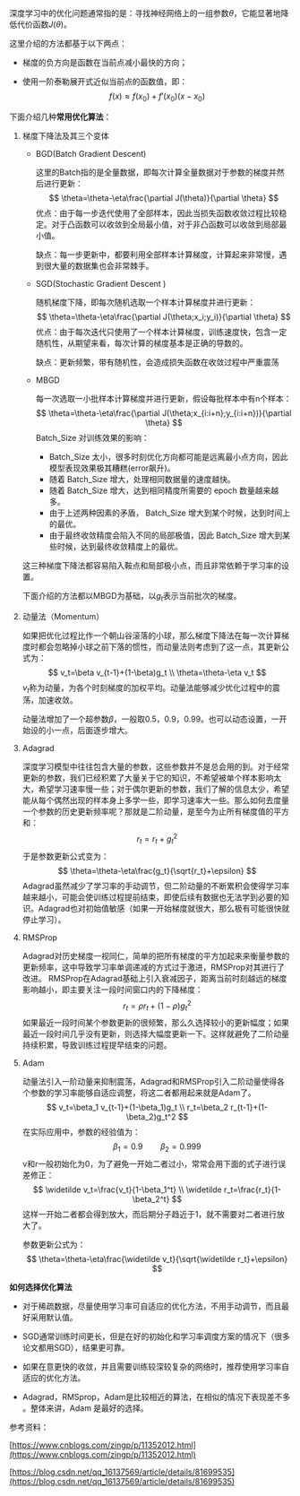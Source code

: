 深度学习中的优化问题通常指的是：寻找神经网络上的一组参数$\theta$，它能显著地降低代价函数$J(\theta)$。

这里介绍的方法都基于以下两点：

- 梯度的负方向是函数在当前点减小最快的方向；

- 使用一阶泰勒展开式近似当前点的函数值，即：
  $$
  f(x)\approx f(x_0)+f'(x_0)(x-x_0)
  $$

下面介绍几种**常用优化算法**：

1. 梯度下降法及其三个变体

   - BGD(Batch Gradient Descent)

     这里的Batch指的是全量数据，即每次计算全量数据对于参数的梯度并然后进行更新：
     $$
     \theta=\theta-\eta\frac{\partial J(\theta)}{\partial \theta}
     $$
     优点：由于每一步迭代使用了全部样本，因此当损失函数收敛过程比较稳定。对于凸函数可以收敛到全局最小值，对于非凸函数可以收敛到局部最小值。

     缺点：每一步更新中，都要利用全部样本计算梯度，计算起来非常慢，遇到很大量的数据集也会非常棘手。

   - SGD(Stochastic Gradient Descent )

     随机梯度下降，即每次随机选取一个样本计算梯度并进行更新：
     $$
     \theta=\theta-\eta\frac{\partial J(\theta;x_i;y_i)}{\partial \theta}
     $$
     优点：由于每次迭代只使用了一个样本计算梯度，训练速度快，包含一定随机性，从期望来看，每次计算的梯度基本是正确的导数的。

     缺点：更新频繁，带有随机性，会造成损失函数在收敛过程中严重震荡

   - MBGD

     每一次选取一小批样本计算梯度并进行更新，假设每批样本中有n个样本：
     $$
     \theta=\theta-\eta\frac{\partial J(\theta;x_{i:i+n};y_{i:i+n})}{\partial \theta}
     $$
     Batch_Size 对训练效果的影响：

     - Batch_Size 太小，很多时刻优化方向都可能是远离最小点方向，因此模型表现效果极其糟糕(error飙升)。
     - 随着 Batch_Size 增大，处理相同数据量的速度越快。
     - 随着 Batch_Size 增大，达到相同精度所需要的 epoch 数量越来越多。
     - 由于上述两种因素的矛盾， Batch_Size 增大到某个时候，达到时间上的最优。
     - 由于最终收敛精度会陷入不同的局部极值，因此 Batch_Size 增大到某些时候，达到最终收敛精度上的最优。

   这三种梯度下降法都容易陷入鞍点和局部极小点，而且非常依赖于学习率的设置。

   下面介绍的方法都以MBGD为基础，以$g_t$表示当前批次的梯度。

2. 动量法（Momentum）

   如果把优化过程比作一个朝山谷滚落的小球，那么梯度下降法在每一次计算梯度时都会忽略掉小球之前下落的惯性，而动量法则考虑到了这一点，其更新公式为：
   $$
   v_t=\beta v_{t-1}+(1-\beta)g_t
   \\
   \theta=\theta-\eta v_t
   $$
   $v_t$称为动量，为各个时刻梯度的加权平均。动量法能够减少优化过程中的震荡，加速收敛。

   动量法增加了一个超参数$\beta$，一般取0.5，0.9，0.99。也可以动态设置，一开始设的小一点，后面逐步增大。

3. Adagrad

   深度学习模型中往往包含大量的参数，这些参数并不是总会用的到。对于经常更新的参数，我们已经积累了大量关于它的知识，不希望被单个样本影响太大，希望学习速率慢一些；对于偶尔更新的参数，我们了解的信息太少，希望能从每个偶然出现的样本身上多学一些，即学习速率大一些。那么如何去度量一个参数的历史更新频率呢？那就是二阶动量，是至今为止所有梯度值的平方和：
   $$
   r_t=r_t+g_t^2
   $$
   于是参数更新公式变为：
   $$
   \theta=\theta-\eta\frac{g_t}{\sqrt{r_t}+\epsilon}
   $$
   Adagrad虽然减少了学习率的手动调节，但二阶动量的不断累积会使得学习率越来越小，可能会使训练过程提前结束，即使后续有数据也无法学到必要的知识。Adagrad也对初始值敏感（如果一开始梯度就很大，那么极有可能很快就停止学习）。

4. RMSProp

   Adagrad对历史梯度一视同仁，简单的把所有梯度的平方加起来来衡量参数的更新频率，这中导致学习率单调递减的方式过于激进，RMSProp对其进行了改进。
   RMSProp在Adagrad基础上引入衰减因子，距离当前时刻越远的梯度影响越小，即主要关注一段时间窗口内的下降梯度：
   $$
   r_t=\rho r_t+(1-\rho)g_t^2
   $$
   如果最近一段时间某个参数更新的很频繁，那么久选择较小的更新幅度；如果最近一段时间几乎没有更新，则选择大幅度更新一下。这样就避免了二阶动量持续积累，导致训练过程提早结束的问题。

5. Adam

   动量法引入一阶动量来抑制震荡，Adagrad和RMSProp引入二阶动量使得各个参数的学习率能够自适应调整，将这二者都用起来就是Adam了。
   $$
   v_t=\beta_1 v_{t-1}+(1-\beta_1)g_t
   \\
   r_t=\beta_2 r_{t-1}+(1-\beta_2)g_t^2
   $$
   在实际应用中，参数的经验值为：
   $$
   \beta_1=0.9\qquad\beta_2=0.999
   $$
   v和r一般初始化为0，为了避免一开始二者过小，常常会用下面的式子进行误差修正：
   $$
   \widetilde v_t=\frac{v_t}{1-\beta_1^t}
   \\
   \widetilde r_t=\frac{r_t}{1-\beta_2^t}
   $$
   这样一开始二者都会得到放大，而后期分子趋近于1，就不需要对二者进行放大了。

   参数更新公式为：
   $$
   \theta=\theta-\eta\frac{\widetilde v_t}{\sqrt{\widetilde r_t}+\epsilon}
   $$

**如何选择优化算法**

- 对于稀疏数据，尽量使用学习率可自适应的优化方法，不用手动调节，而且最好采用默认值。

-  SGD通常训练时间更长，但是在好的初始化和学习率调度方案的情况下（很多论文都用SGD），结果更可靠。

- 如果在意更快的收敛，并且需要训练较深较复杂的网络时，推荐使用学习率自适应的优化方法。

- Adagrad，RMSprop，Adam是比较相近的算法，在相似的情况下表现差不多 。整体来讲，Adam 是最好的选择。



参考资料：

[https://www.cnblogs.com/zingp/p/11352012.html](https://www.cnblogs.com/zingp/p/11352012.html)

[https://blog.csdn.net/qq_16137569/article/details/81699535](https://blog.csdn.net/qq_16137569/article/details/81699535)